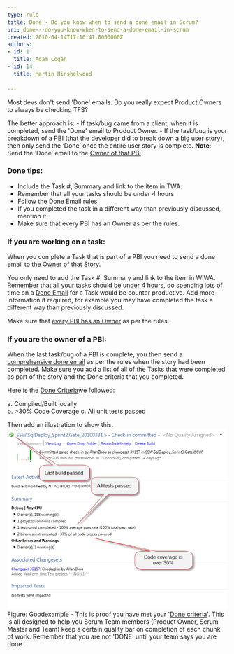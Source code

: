 ```yaml
---
type: rule
title: Done - Do you know when to send a done email in Scrum?
uri: done---do-you-know-when-to-send-a-done-email-in-scrum
created: 2010-04-14T17:10:41.0000000Z
authors:
- id: 1
  title: Adam Cogan
- id: 14
  title: Martin Hinshelwood

---
```



​​​Most devs don't send 'Done' emails. Do you really expect Product Owners to always be checking TFS?

 The better approach is:
     - If task/bug came from a client, when it is completed, send the 'Done' email to Product Owner.
     - If the task/bug is your breakdown of a PBI (that the developer did to break down a big user story), then only send the ‘Done’ once the entire user story is complete.
**Note**: Send the ‘Done’ email to the [Owner of that PBI](/Pages/OwnerForEveryUserStory.aspx).

### Don​​​e tips:

- Include the Task #, Summary and link to the item in TWA. 
 - Remember that all your tasks should be under 4 hours
 - Follow the Done Email rules
 - If you completed the task in a different way than previously discussed, mention it. 
 - Make sure that every PBI has an Owner as per the rules.

### If you are w​orking on a task:

When you complete a Task that is part of a PBI you need to send a done email to the [Owner of that Story](/Pages/OwnerForEveryUserStory.aspx).

You only need to add the Task #, Summary and link to the item in WIWA. Remember that all your tasks should be [under 4 hours](/Pages/BreakLargeTasks.aspx), do spending lots of time on a [Done Email](/_layouts/15/FIXUPREDIRECT.ASPX?WebId=3dfc0e07-e23a-4cbb-aac2-e778b71166a2&TermSetId=07da3ddf-0924-4cd2-a6d4-a4809ae20160&TermId=29d5ca5d-c191-475f-8db2-0086c44ca46c) for a Task would be counter productive. Add more information if required, for example you may have completed the task a different way than previously discussed.

Make sure that [every PBI has an Owner](/Pages/OwnerForEveryUserStory.aspx) as per the rules.

### If you are th​e owner of a PBI:

When the last task/bug of a PBI is complete, you then send a [comprehensive done email](/_layouts/15/FIXUPREDIRECT.ASPX?WebId=3dfc0e07-e23a-4cbb-aac2-e778b71166a2&TermSetId=07da3ddf-0924-4cd2-a6d4-a4809ae20160&TermId=29d5ca5d-c191-475f-8db2-0086c44ca46c) as per the rules when the story had been completed. Make sure you add a list of all of the Tasks that were completed as part of the story and the Done criteria that you completed.

Here is the [Done Criteria](/_layouts/15/FIXUPREDIRECT.ASPX?WebId=3dfc0e07-e23a-4cbb-aac2-e778b71166a2&TermSetId=07da3ddf-0924-4cd2-a6d4-a4809ae20160&TermId=6449ae79-ba88-447e-aa48-36173029a2af)we followed:

a. Compiled/Built locally    
     b. >30% Code Coverage 
     c. All unit tests passed

Then add an illustration to show this.
![image](ProveDoneCriteria.png "image")
Figure: Good​ example -  This is proof you have met your '[Done criteria](/_layouts/15/FIXUPREDIRECT.ASPX?WebId=3dfc0e07-e23a-4cbb-aac2-e778b71166a2&TermSetId=07da3ddf-0924-4cd2-a6d4-a4809ae20160&TermId=6449ae79-ba88-447e-aa48-36173029a2af)'. 
This is all designed to help you Scrum Team members (Product Owner, Scrum Master and Team) keep a certain quality bar on completion of each chunk of work. Remember that you are not 'DONE' until your team says you are done.

